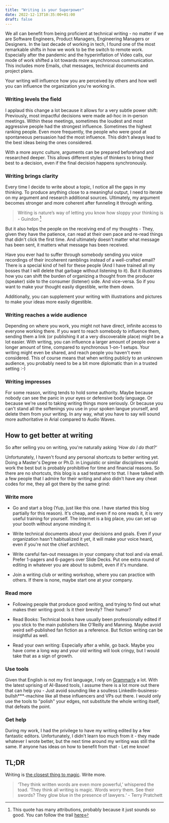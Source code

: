 ```yaml
---
title: "Writing is your Superpower"
date: 2022-12-13T10:35:00+01:00
draft: false
---
```


We all can benefit from being proficient at technical writing - no matter if we are Software Engineers, Product Managers, Engineering Managers or Designers. In the last decade of working in tech, I found one of the most remarkable shifts in how we work to be the switch to remote work. Especially after the pandemic and the hyperinflation of Video calls, our mode of work shifted a lot towards more asynchronous communication. This includes more Emails, chat messages, technical documents and project plans. 

Your writing will influence how you are perceived by others and how well you can influence the organization you're working in.

### Writing levels the field
I applaud this change a lot because it allows for a very subtle power shift: Previously, most impactful decisions were made ad-hoc in in-person meetings. Within these meetings, sometimes the loudest and most aggressive people had the strongest influence. Sometimes the highest ranking people. Even more frequently, the people who were good at spontaneous persuasion had the most influence. This didn't always lead to the best ideas being the ones considered. 

With a more async culture, arguments can be prepared beforehand and researched deeper. This allows different styles of thinkers to bring their best to a decision, even if the final decision happens synchronously. 

### Writing brings clarity
Every time I decide to write about a topic, I notice all the gaps in my thinking. To produce anything close to a meaningful output, I need to iterate on my argument and research additional sources. Ultimately, my argument becomes stronger and more coherent after funneling it through writing. 
 
> Writing is nature’s way of letting you know
how sloppy your thinking is - Guindon [^1]

But it also helps the people on the receiving end of my thoughts - They, given they have the patience, can read at their own pace and re-read things that didn't click the first time. And ultimately doesn't matter what message has been sent, it matters what message has been received.

Have you ever had to suffer through somebody sending you voice recordings of their incoherent ramblings instead of a well-crafted email? There is a special kind of hell for these people (And I have trained all my bosses that I will delete that garbage without listening to it). But it illustrates how you can shift the burden of organizing a thought from the producer (speaker) side to the consumer (listener) side. And vice-versa. So if you want to make your thought easily digestible, write them down.

Additionally, you can supplement your writing with illustrations and pictures to make your ideas more easily digestible.

### Writing reaches a wide audience

Depending on where you work, you might not have direct, infinite access to everyone working there. If you want to reach somebody to influence them, sending them a link (or publishing it at a very discoverable place) might be a lot easier. With writing, you can influence a larger amount of people over a longer amount of time, compared to synchronous 1-on-1 setups. Your writing might even be shared, and reach people you haven't even considered. This of course means that when writing publicly to an unknown audience, you probably need to be a bit more diplomatic than in a trusted setting :-)

### Writing impresses 

For some reason, writing tends to hold some authority. Maybe because nobody can see the panic in your eyes or defensive body language. Or because we're used to taking writing things more seriously. Or because you can't stand all the softenings you use in your spoken langue yourself, and delete them from your writing. In any way, what you have to say will sound more authoritative in Arial compared to Audio Waves. 

## How to get better at writing

So after selling you on writing, you're naturally asking _‘How do I do that?‘_ 

Unfortunately, I haven't found any personal shortcuts to better writing yet. Doing a Master's Degree or Ph.D. in Linguistic or similar disciplines would work the best but is probably prohibitive for time and financial reasons. So there are no shortcuts, this blog is a sad testament to that. I have talked with a few people that I admire for their writing and also didn't have any cheat codes for me, they all got there by the same grind:

### Write more
* Go and start a blog (Yup, just like this one. I have started this blog partially for this reason). It's cheap, and even if no one reads it, it is very useful training for yourself. The internet is a big place, you can set up your booth without anyone minding it.

* Write technical documents about your decisions and goals. Even if your organization hasn't habitualized it yet, it will make your voice heard, even if you're not the chief architect.

* Write careful fan-out messages in your company chat tool and via email. Prefer 1-pagers and 6-pagers over Slide Decks. Put one extra round of editing in whatever you are about to submit, even if it's mundane.

* Join a writing club or writing workshop, where you can practice with others. If there is none, maybe start one at your company.

### Read more

* Following people that produce good writing, and trying to find out what makes their writing good: Is it their brevity? Their humor?

* Read Books: Technical books have usually been professionally edited if you stick to the main publishers like O’Reilly and Manning. Maybe avoid weird self-published fan fiction as a reference. But fiction writing can be insightful as well.

* Read your own writing: Especially after a while, go back. Maybe you have come a long way and your old writing will look cringy, but I would take that as a sign of growth.

### Use tools

Given that English is not my first language, I rely on [Grammarly](https://grammarly.com) a lot. With the latest uprising of AI-Based tools, I assume there is a lot more out there that can help you - Just avoid sounding like a soulless LinkedIn-business-bullsh***-machine like all these influencers and VPs out there. I would only use the tools to "polish" your edges, not substitute the whole writing itself, that defeats the point.

### Get help
During my work, I had the privilege to have my writing edited by a few fantastic editors. Unfortunately, I didn't learn too much from it - they made whatever I wrote better, but the next time around my writing was still the same. If anyone has ideas on how to benefit from that - Let me know!

## TL;DR

Writing is [the closest thing to magic](https://brooker.co.za/blog/2022/11/08/writing.html). Write more.

> ‘They think written words are even more powerful,’ whispered the toad. ‘They think all writing is magic. Words worry them. See their swords? They glow blue in the presence of lawyers.‘ - Terry Pratchett

[^1]: This quote has many attributions, probably because it just sounds so good. You can follow the trail [here](https://dl.acm.org/doi/pdf/10.1145/2736348)